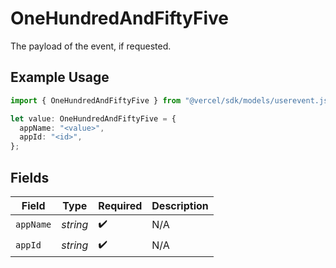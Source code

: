 # OneHundredAndFiftyFive

The payload of the event, if requested.

## Example Usage

```typescript
import { OneHundredAndFiftyFive } from "@vercel/sdk/models/userevent.js";

let value: OneHundredAndFiftyFive = {
  appName: "<value>",
  appId: "<id>",
};
```

## Fields

| Field              | Type               | Required           | Description        |
| ------------------ | ------------------ | ------------------ | ------------------ |
| `appName`          | *string*           | :heavy_check_mark: | N/A                |
| `appId`            | *string*           | :heavy_check_mark: | N/A                |